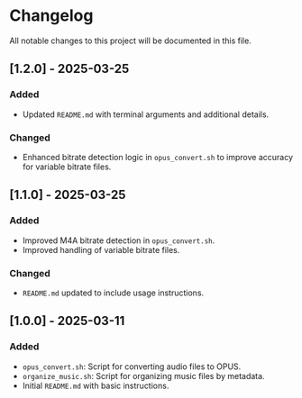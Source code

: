 # Changelog

All notable changes to this project will be documented in this file.

## [1.2.0] - 2025-03-25
### Added
- Updated `README.md` with terminal arguments and additional details.

### Changed
- Enhanced bitrate detection logic in `opus_convert.sh` to improve accuracy for variable bitrate files.

## [1.1.0] - 2025-03-25
### Added
- Improved M4A bitrate detection in `opus_convert.sh`.
- Improved handling of variable bitrate files.

### Changed
- `README.md` updated to include usage instructions.

## [1.0.0] - 2025-03-11
### Added
- `opus_convert.sh`: Script for converting audio files to OPUS.
- `organize_music.sh`: Script for organizing music files by metadata.
- Initial `README.md` with basic instructions.
